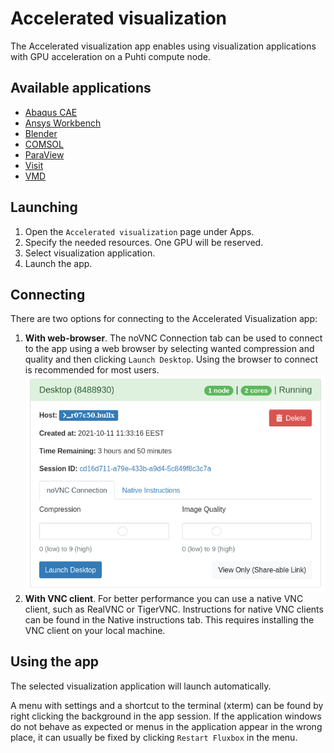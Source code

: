 # Accelerated visualization
The Accelerated visualization app enables using visualization applications with GPU acceleration on a Puhti compute node.

## Available applications
* [Abaqus CAE](../../apps/abaqus.md)
* [Ansys Workbench](../../apps/ansys.md)
* [Blender](../../../tutorials/blender-tutorial/)
* [COMSOL](../../apps/comsol.md)
* [ParaView](../../apps/paraview.md)
* [Visit](../../apps/visit.md)
* [VMD](../../apps/vmd.md)

## Launching
1. Open the `Accelerated visualization` page under Apps.
2. Specify the needed resources. One GPU will be reserved.
3. Select visualization application.
4. Launch the app.

## Connecting
There are two options for connecting to the Accelerated Visualization app:

1. **With web-browser**.
The noVNC Connection tab can be used to connect to the app using a web browser by selecting wanted compression and quality and then clicking `Launch Desktop`.
Using the browser to connect is recommended for most users.
![](../../img/ood-vnc-connect.png)
2. **With VNC client**.
For better performance you can use a native VNC client, such as RealVNC or TigerVNC.
Instructions for native VNC clients can be found in the Native instructions tab.
This requires installing the VNC client on your local machine.

## Using the app
The selected visualization application will launch automatically.

A menu with settings and a shortcut to the terminal (xterm) can be found by right clicking the background in the app session.
If the application windows do not behave as expected or menus in the application appear in the wrong place, it can usually be fixed by clicking `Restart Fluxbox` in the menu.
